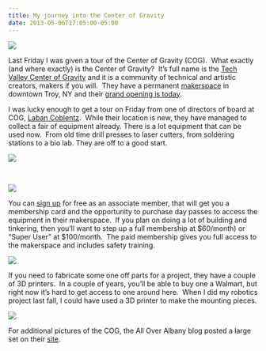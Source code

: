 ```yaml
---
title: My journey into the Center of Gravity
date: 2013-05-06T17:05:00-05:00
---
```

<img src="https://i1.wp.com/www.rajapet.net/photos/i-mPQ8tzM/0/S/i-mPQ8tzM-S.png?w=680"  />

Last Friday I was given a tour of the Center of Gravity (COG).  What exactly (and where exactly) is the Center of Gravity?  It’s full name is the [Tech Valley Center of Gravity](http://techvalleycenterofgravity.com/) and it is a community of technical and artistic creators, makers if you will.  They have a permanent [makerspace](http://en.wikipedia.org/wiki/Hackerspace) in downtown Troy, NY and their [grand opening is today](http://techvalleycenterofgravity.com/node/475).

I was lucky enough to get a tour on Friday from one of directors of board at COG, [Laban Coblentz](http://anotherlab.rajapet.net/www.linkedin.com/pub/laban-coblentz/10/820/285).  While their location is new, they have managed to collect a fair of equipment already. There is a lot equipment that can be used now.  From old time drill presses to laser cutters, from soldering stations to a bio lab. They are off to a good start.

<img src="https://i0.wp.com/www.rajapet.net/photos/i-3KGFVj3/0/L/i-3KGFVj3-L.jpg?w=680"  /> 

 

<img src="https://i1.wp.com/www.rajapet.net/photos/i-KX2hSkf/0/M/i-KX2hSkf-M.jpg?w=680"  /> 

You can [sign up](http://techvalleycenterofgravity.com/node/318) for free as an associate member, that will get you a membership card and the opportunity to purchase day passes to access the equipment in their makerspace.  If you plan on doing a lot of building and tinkering, then you’ll want to step up a full membership at $60/month) or “Super User” at $100/month.  The paid membership gives you full access to the makerspace and includes safety training.

<img src="https://i0.wp.com/www.rajapet.net/photos/i-GVzJX9V/0/M/i-GVzJX9V-M.jpg?w=680"  /> 

If you need to fabricate some one off parts for a project, they have a couple of 3D printers.  In a couple of years, you’ll be able to buy one a Walmart, but right now it’s hard to get access to one around here.  When I did my robotics project last fall, I could have used a 3D printer to make the mounting pieces.

<img src="https://i0.wp.com/www.rajapet.net/photos/i-VmPkT2b/0/M/i-VmPkT2b-M.jpg?w=680"  /> 

For additional pictures of the COG, the All Over Albany blog posted a large set on their [site](http://alloveralbany.com/archive/2013/04/29/tech-valley-center-of-gravity).
